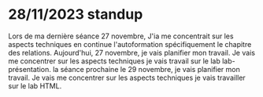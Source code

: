 # 28/11/2023 standup
Lors de ma dernière séance 27 novembre,  J'ia me concentrait sur les aspects techniques en continue l'autoformation spécifiquement le chapitre des relations.
Aujourd'hui, 27 novembre, je vais planifier mon travail. Je vais me concentrer sur les aspects techniques je vais travail sur  le lab lab-présentation.
la séance prochaine le  29 novembre, je vais planifier mon travail. Je vais me concentrer sur les aspects techniques je vais travailler sur le lab HTML.